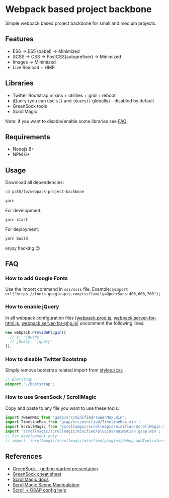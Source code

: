 # Webpack based project backbone

Simple webpack based project backbone for small and medium projects.

## Features

- ES6 -> ES5 (babel) -> Minimized
- SCSS -> CSS -> PostCSS(autoprefixer) -> Minimized
- Images -> Minimized
- Live Reaload + HMR

## Libraries

- Twitter Bootstrap mixins + utilities + grid + reboot
- jQuery (you can use `$()` and `jQuery()` globally) - disabled by default
- GreenSock tools
- ScrollMagic

Note: if you want to disable/enable some libraries see [FAQ](https://github.com/dmitriyaa/webpack-project-backbone#faq)

## Requirements

- Nodejs 8+
- NPM 6+

## Usage

Download all dependencies:

```bash
cd path/to/webpack-project-backbone
```

```bash
yarn
```

For development:

```bash
yarn start
```

For deployment:

```bash
yarn build
```

enjoy hacking 😊

## FAQ

### How to add Google Fonts

Use the import command in `css/scss` file.
Example: `@import url("https://fonts.googleapis.com/css?family=Open+Sans:400,600,700");`

### How to enable jQuery

In all webpack configuration files [[webpack.prod.js](./webpack.prod.js), [webpack.server-for-html.js](./webpack.server-for-html.js), [webpack.server-for-php.js](./webpack.server-for-php.js)] uncomment the following lines:

```js
new webpack.ProvidePlugin({
  // $: 'jquery',
  // jQuery: 'jquery'
});
```

### How to disable Twitter Bootstrap

Simply remove bootstrap related import from [styles.scss](./src/styles.scss)

```scss
// Bootstrap
@import './bootstrap';
```

### How to use GreenSock / ScrollMagic

Copy and paste to any file you want to use these tools:

```js
import TweenMax from 'gsap/src/minified/TweenMax.min';
import TimelineMax from 'gsap/src/minified/TimelineMax.min';
import ScrollMagic from 'scrollmagic/scrollmagic/minified/ScrollMagic.min';
import 'scrollmagic/scrollmagic/minified/plugins/animation.gsap.min';
// For development only
// import 'scrollmagic/scrollmagic/minified/plugins/debug.addIndicators.min';
```

## References

- [GreenSock - getting started presentation](https://greensock.com/jump-start-js)
- [GreenSock cheat sheet](https://ihatetomatoes.net/greensock-cheat-sheet/)
- [ScrollMagic docs](https://github.com/janpaepke/ScrollMagic/wiki/Getting-Started-:-How-to-use-ScrollMagic)
- [ScrollMagic Scene Manipulation](http://scrollmagic.io/examples/basic/scene_manipulation.html)
- [Scroll + GSAP config help](https://www.grzegorowski.com/scrollmagic-setup-for-webpack-commonjs/)
